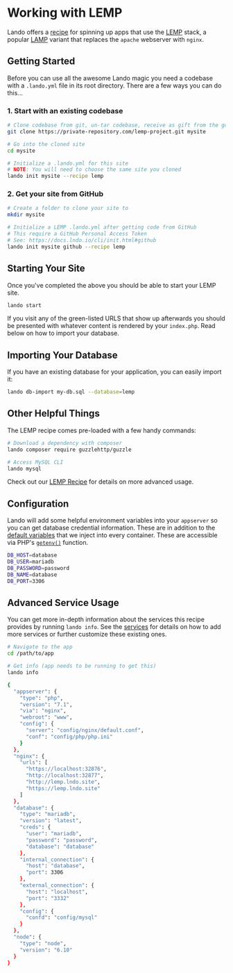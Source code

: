 Working with LEMP
=================

Lando offers a [recipe](./../recipes/lemp.md) for spinning up apps that use the [LEMP](https://lemp.io/) stack, a popular [LAMP](https://en.wikipedia.org/wiki/LAMP_%28software_bundle%29) variant that replaces the `apache` webserver with `nginx`.


Getting Started
---------------

Before you can use all the awesome Lando magic you need a codebase with a `.lando.yml` file in its root directory. There are a few ways you can do this...


### 1. Start with an existing codebase

```bash
# Clone codebase from git, un-tar codebase, receive as gift from the gods, etc.
git clone https://private-repository.com/lemp-project.git mysite

# Go into the cloned site
cd mysite

# Initialize a .lando.yml for this site
# NOTE: You will need to choose the same site you cloned
lando init mysite --recipe lemp
```

### 2. Get your site from GitHub

```bash
# Create a folder to clone your site to
mkdir mysite

# Initialize a LEMP .lando.yml after getting code from GitHub
# This require a GitHub Personal Access Token
# See: https://docs.lndo.io/cli/init.html#github
lando init mysite github --recipe lemp
```

Starting Your Site
------------------

Once you've completed the above you should be able to start your LEMP site.

```bash
lando start
```

If you visit any of the green-listed URLS that show up afterwards you should be presented with whatever content is rendered by your `index.php`. Read below on how to import your database.

Importing Your Database
-----------------------

If you have an existing database for your application, you can easily import it:

```bash
lando db-import my-db.sql --database=lemp
```

Other Helpful Things
--------------------

The LEMP recipe comes pre-loaded with a few handy commands:

```bash
# Download a dependency with composer
lando composer require guzzlehttp/guzzle

# Access MySQL CLI
lando mysql
```

Check out our [LEMP Recipe](./../recipes/lemp.md) for details on more advanced usage.

Configuration
-------------

Lando will add some helpful environment variables into your `appserver` so you can get database credential information. These are in addition to the [default variables](./../config/services.md#environment) that we inject into every container. These are accessible via PHP's [`getenv()`](http://php.net/manual/en/function.getenv.php) function.

```bash
DB_HOST=database
DB_USER=mariadb
DB_PASSWORD=password
DB_NAME=database
DB_PORT=3306
```

Advanced Service Usage
-----------------------

You can get more in-depth information about the services this recipe provides by running `lando info`. See the [services](../config/services.md) for details on how to add more services or further customize these existing ones.

```bash
# Navigate to the app
cd /path/to/app

# Get info (app needs to be running to get this)
lando info

{
  "appserver": {
    "type": "php",
    "version": "7.1",
    "via": "nginx",
    "webroot": "www",
    "config": {
      "server": "config/nginx/default.conf",
      "conf": "config/php/php.ini"
    }
  },
  "nginx": {
    "urls": [
      "https://localhost:32876",
      "http://localhost:32877",
      "http://lemp.lndo.site",
      "https://lemp.lndo.site"
    ]
  },
  "database": {
    "type": "mariadb",
    "version": "latest",
    "creds": {
      "user": "mariadb",
      "password": "password",
      "database": "database"
    },
    "internal_connection": {
      "host": "database",
      "port": 3306
    },
    "external_connection": {
      "host": "localhost",
      "port": "3332"
    },
    "config": {
      "confd": "config/mysql"
    }
  },
  "node": {
    "type": "node",
    "version": "6.10"
  }
}
```
